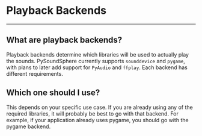 # Playback Backends

---

## What are playback backends?

Playback backends determine which libraries will be used to actually play the sounds. PySoundSphere currently supports `sounddevice` and `pygame`, with plans to later add support for `PyAudio` and `ffplay`. Each backend has different requirements.

## Which one should I use?

This depends on your specific use case. If you are already using any of the required libraries, it will probably be best to go with that backend. For example, if your application already uses pygame, you should go with the pygame backend.
